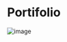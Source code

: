 # Portifolio

![image](https://github.com/WendellLeao/portfolio/assets/54878277/e7b4d14e-e15f-4539-a131-d38727910ad2)

